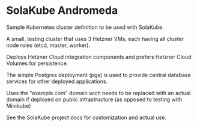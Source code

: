 # SolaKube Andromeda

Sample Kubernetes cluster definition to be used with SolaKube.

A small, testing cluster that uses 3 Hetzner VMs, each having all cluster node roles (etcd, master, worker).

Deploys Hetzner Cloud integration components and prefers Hetzner Cloud Volumes for persistence.

The simple Postgres deployment (pgs) is used to provide central database services for other deployed applications.

Uses the "example.com" domain wich needs to be replaced with an actual domain if deployed on public infrastructure (as opposed to testing with Minikube)

See the SolaKube project docs for customization and actual use.  